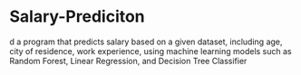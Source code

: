 # Salary-Prediciton
d a program that predicts salary based on a given dataset, including age, city of residence, work experience, using machine learning models such as Random Forest, Linear Regression, and Decision Tree Classifier
